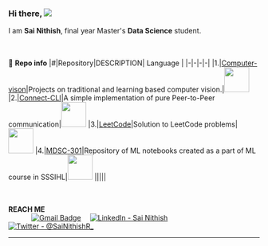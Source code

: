 
### Hi there, ![](https://user-images.githubusercontent.com/18350557/176309783-0785949b-9127-417c-8b55-ab5a4333674e.gif) 
I am **Sai Nithish**, final year Master's **Data Science** student.<br>




             


   
<br><br>📙 **Repo info**
|#|Repository|DESCRIPTION| Language |
|-|-|-|-|
|1.|[Computer-vison](https://github.com/RSaiNithish/computer-vision)|Projects on traditional and learning based computer vision.|<img src="https://cdn-icons-png.flaticon.com/512/5968/5968286.png" width="50" height="50">
|2.|[Connect-CLI](https://github.com/RSaiNithish/Connect-CLI)|A simple implementation of pure Peer-to-Peer communication|<img src="https://cdn-icons-png.flaticon.com/512/5968/5968286.png" width="50" height="50">
|3.|[LeetCode](https://github.com/RSaiNithish/leetcode)|Solution to LeetCode problems|<img src="https://cdn-icons-png.flaticon.com/512/5968/5968286.png" width="50" height="50">
|4.|[MDSC-301](https://github.com/RSaiNithish/MDSC-301)|Repository of ML notebooks created as a part of ML course in SSSIHL|<img src="https://cdn-icons-png.flaticon.com/512/5968/5968286.png" width="50" height="50">
|||||


<br><br> **REACH ME**<br>
&emsp;&emsp;&emsp;
[![Gmail Badge](https://img.shields.io/badge/Gmail-D14836?style=for-the-badge&logo=gmail&logoColor=white)](mailto:nitish.lemon@gmail.com) &emsp;[![LinkedIn - Sai Nithish](https://img.shields.io/badge/LinkedIn-0077B5?style=for-the-badge&logo=linkedin&logoColor=white)](https://www.linkedin.com/in/sainithish)&emsp;
[![Twitter - @SaiNithishR_](https://img.shields.io/badge/Twitter-1DA1F2?style=for-the-badge&logo=twitter&logoColor=white)](https://twitter.com/sainithishr_)&emsp;



<!--
<br>
[![GitHub Activity](images/userstats.svg)](https://github.com/cicirello/user-statistician)
-->


***



